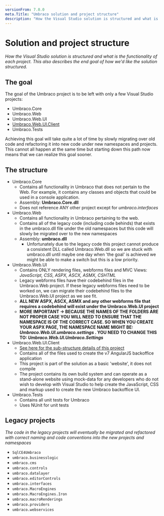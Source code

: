 ```yaml
---
versionFrom: 7.0.0
meta.Title: "Umbraco solution and project structure"
description: "How the Visual Studio solution is structured and what is the functionality of each project."
---
```


# Solution and project structure

_How the Visual Studio solution is structured and what is the functionality of each project. This also describes the end goal of how we'd like the solution structured._

## The goal
The goal of the Umbraco project is to be left with only a few Visual Studio projects:

* Umbraco.Core
* Umbraco.Web
* Umbraco.Web.UI
* [Umbraco.Web.UI.Client](umbraco-web.ui-client.md)
* Umbraco.Tests

Achieving this goal will take quite a lot of time by slowly migrating over old code and refactoring it into new code under new namespaces and projects. This cannot all happen at the same time but starting down this path now means that we can realize this goal sooner.

## The structure

* Umbraco.Core
    * Contains all functionality in Umbraco that does not pertain to the Web. For example, it contains any classes and objects that could be used in a console application.
    * Assembly: **Umbraco.Core.dll**
    * Does not reference ANY other project except for *umbraco.interfaces*
* Umbraco.Web
    * Contains all functionality in Umbraco pertaining to the web.
    * Contains all of the legacy code (including code behinds) that exists in the umbraco.dll file under the old namespaces but this code will slowly be migrated over to the new namespaces
    * Assembly:  **umbraco.dll**
        * Unfortunately due to the legacy code this project cannot produce a consistent DLL called Umbraco.Web.dll so we are stuck with umbraco.dll until maybe one day when 'the goal' is achieved we might be able to make a switch but this is a low priority.
* Umbraco.Web.UI
    * Contains ONLY rendering files, webforms files and MVC Views: *JavaScript, CSS, ASPX, ASCX, ASMX, CSHTML*
    * Legacy webforms files have their codebehind files in the Umbraco.Web project. If these legacy webforms files need to be worked on, we can migrate their codebehind files to the Umbraco.Web.UI project as we see fit.
    * **ALL NEW ASPX, ASCX, ASMX and any other webforms file that requires a codebehind will exist under the Umbraco.Web.UI project**
    * **MORE IMPORTANT -> BECAUSE THE NAMES OF THE FOLDERS ARE NOT PROPER CASE YOU WILL NEED TO ENSURE THAT THE NAMESPACE IS OF THE CORRECT CASE. SO WHEN YOU CREATE YOUR ASPX PAGE, THE NAMESPACE NAME MIGHT BE: *Umbraco.Web.UI.umbraco.settings* . YOU NEED TO CHANGE THIS TO: *Umbraco.Web.UI.Umbraco.Settings***
* Umbraco.Web.UI.Client
    * [See here for the sub-structure details of this project](umbraco-web.ui-client.md)
    * Contains all of the files used to create the v7 AngularJS backoffice application
    * This project is part of the solution as a basic 'website', it does not compile
    * The project contains its own build system and can operate as a stand-alone website using mock-data for any developers who do not wish to develop with Visual Studio to help create the JavaScript, CSS and markup used to create the new Umbraco backoffice UI.
* Umbraco.Tests
    * Contains all unit tests for Umbraco
    * Uses NUnit for unit tests

## Legacy projects

_The code in the legacy projects will eventually be migrated and refactored with correct naming and code conventions into the new projects and namespaces_

* `SqlCE4Umbraco`
* `umbraco.businesslogic`
* `umbraco.cms`
* `umbraco.controls`
* `umbraco.datalayer`
* `umbraco.editorControls`
* `umbraco.interfaces`
* `umbraco.MacroEngines`
* `umbraco.MacroEngines.Iron`
* `umbraco.macroRenderings`
* `umbraco.providers`
* `umbraco.webservices`
